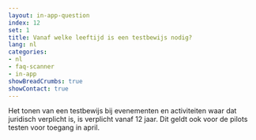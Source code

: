 ```yaml
---
layout: in-app-question
index: 12
set: 1
title: Vanaf welke leeftijd is een testbewijs nodig? 
lang: nl
categories:
- nl
- faq-scanner
- in-app
showBreadCrumbs: true
showContact: true
---
```

Het tonen van een testbewijs bij evenementen en activiteiten waar dat juridisch verplicht is, is verplicht vanaf 12 jaar. Dit geldt ook voor de pilots testen voor toegang in april.
